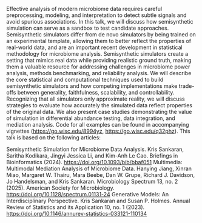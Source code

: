 
Effective analysis of modern microbiome data requires careful preprocessing, modeling, and interpretation to detect subtle signals and avoid spurious associations. In this talk, we will discuss how semisynthetic simulation can serve as a sandbox to test candidate approaches. Semisynthetic simulators differ from de novo simulators by being trained on an experimental template, allowing them to better reflect the properties of real-world data, and are an important recent development in statistical methodology for microbiome analysis.  Semisynthetic simulators create a setting that mimics real data while providing realistic ground truth, making them a valuable resource for addressing challenges in microbiome power analysis, methods benchmarking, and reliability analysis. We will describe the core statistical and computational techniques used to build semisynthetic simulators and how competing implementations make trade-offs between generality, faithfulness, scalability, and controllability.  Recognizing that all simulators only approximate reality, we will discuss strategies to evaluate how accurately the simulated data reflect properties of the original data. We also present case studies demonstrating the value of simulation in differential abundance testing, data integration, and mediation analysis. Code for all examples can be found in accompanying vignettes (https://go.wisc.edu/8994yz, https://go.wisc.edu/q32phz). This talk is based on the following articles:
 
Semisynthetic Simulation for Microbiome Data Analysis. Kris Sankaran, Saritha Kodikara, Jingyi Jessica Li, and Kim-Anh Le Cao. Briefings in Bioinformatics (2024). https://doi.org/10.1093/bib/bbaf051
Multimedia: Multimodal Mediation Analysis of Microbiome Data. Hanying Jiang, Xinran Miao, Margaret W. Thairu, Mara Beebe, Dan W. Grupe, Richard J. Davidson, Jo Handelsman, and Kris Sankaran. Microbiology Spectrum 13, no. 2 (2025). American Society for Microbiology. https://doi.org/10.1128/spectrum.01131-24
Generative Models: An Interdisciplinary Perspective. Kris Sankaran and Susan P. Holmes. Annual Review of Statistics and its Application 10, no. 1 (2023). https://doi.org/10.1146/annurev-statistics-033121-110134